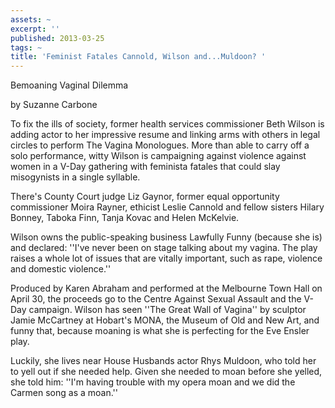 ```yaml
---
assets: ~
excerpt: ''
published: 2013-03-25
tags: ~
title: 'Feminist Fatales Cannold, Wilson and...Muldoon? '
---
```

Bemoaning Vaginal Dilemma

by Suzanne Carbone 

To fix the ills of society, former health services commissioner Beth Wilson is adding actor to her impressive resume and linking arms with others in legal circles to perform The Vagina Monologues. More than able to carry off a solo performance, witty Wilson is campaigning against violence against women in a V-Day gathering with feminista fatales that could slay misogynists in a single syllable.

There's County Court judge Liz Gaynor, former equal opportunity commissioner Moira Rayner, ethicist Leslie Cannold and fellow sisters Hilary Bonney, Taboka Finn, Tanja Kovac and Helen McKelvie.

Wilson owns the public-speaking business Lawfully Funny (because she is) and declared: ''I've never been on stage talking about my vagina. The play raises a whole lot of issues that are vitally important, such as rape, violence and domestic violence.''

Produced by Karen Abraham and performed at the Melbourne Town Hall on April 30, the proceeds go to the Centre Against Sexual Assault and the V-Day campaign. Wilson has seen ''The Great Wall of Vagina'' by sculptor Jamie McCartney at Hobart's MONA, the Museum of Old and New Art, and funny that, because moaning is what she is perfecting for the Eve Ensler play.

Luckily, she lives near House Husbands actor Rhys Muldoon, who told her to yell out if she needed help. Given she needed to moan before she yelled, she told him: ''I'm having trouble with my opera moan and we did the Carmen song as a moan.''